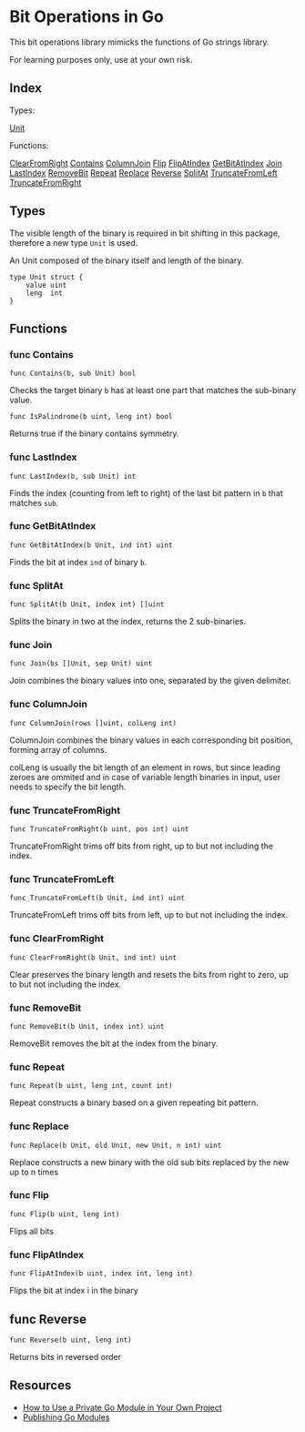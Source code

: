 # Bit Operations in Go

This bit operations library mimicks the functions of Go strings library.

For learning purposes only, use at your own risk.

## Index

Types:

[Unit](#types)

Functions:

[ClearFromRight](#func-clearfromright)
[Contains](#func-contains)
[ColumnJoin](#func-columnjoin)
[Flip](#func-flip)
[FlipAtIndex](#func-flipatindex)
[GetBitAtIndex](#func-getbitatindex)
[Join](#func-join)
[LastIndex](#func-lastindex)
[RemoveBit](#func-removebit)
[Repeat](#func-repeat)
[Replace](#func-replace)
[Reverse](#func-reverse)
[SplitAt](#func-splitat)
[TruncateFromLeft](#func-truncatefromleft)
[TruncateFromRight](#func-truncatefromright)

## Types

The visible length of the binary is required in bit shifting in this package, therefore a new type `Unit` is used.

An Unit composed of the binary itself and length of the binary.

```
type Unit struct {
	value uint
	leng  int
}
```

## Functions

### func Contains

`func Contains(b, sub Unit) bool`

Checks the target binary `b` has at least one part that matches the sub-binary value.

`func IsPalindrome(b uint, leng int) bool`

Returns true if the binary contains symmetry.

### func LastIndex

`func LastIndex(b, sub Unit) int`

Finds the index (counting from left to right) of the last bit pattern in `b` that matches `sub`.

### func GetBitAtIndex

`func GetBitAtIndex(b Unit, ind int) uint`

Finds the bit at index `ind` of binary `b`.

### func SplitAt

`func SplitAt(b Unit, index int) []uint`

Splits the binary in two at the index, returns the 2 sub-binaries.

### func Join

`func Join(bs []Unit, sep Unit) uint`

Join combines the binary values into one, separated by the given delimiter.

### func ColumnJoin

`func ColumnJoin(rows []uint, colLeng int)`

ColumnJoin combines the binary values in each corresponding bit position, forming array of columns.

colLeng is usually the bit length of an element in rows, but since leading zeroes are ommited and in case of variable length binaries in input, user needs to specify the bit length.

### func TruncateFromRight

`func TruncateFromRight(b uint, pos int) uint`

TruncateFromRight trims off bits from right, up to but not including the index.

### func TruncateFromLeft

`func TruncateFromLeft(b Unit, ind int) uint`

TruncateFromLeft trims off bits from left, up to but not including the index.

### func ClearFromRight

`func ClearFromRight(b Unit, ind int) uint`

Clear preserves the binary length and resets the bits from right to zero, up to but not including the index.

### func RemoveBit

`func RemoveBit(b Unit, index int) uint`

RemoveBit removes the bit at the index from the binary.

### func Repeat

`func Repeat(b uint, leng int, count int)`

Repeat constructs a binary based on a given repeating bit pattern.

### func Replace

`func Replace(b Unit, old Unit, new Unit, n int) uint`

Replace constructs a new binary with the old sub bits replaced by the new up to n times

### func Flip

`func Flip(b uint, leng int)`

Flips all bits

### func FlipAtIndex

`func FlipAtIndex(b uint, index int, leng int)`

Flips the bit at index i in the binary

## func Reverse

`func Reverse(b uint, leng int)`

Returns bits in reversed order

## Resources

- [How to Use a Private Go Module in Your Own Project](https://www.digitalocean.com/community/tutorials/how-to-use-a-private-go-module-in-your-own-project)
- [Publishing Go Modules](https://go.dev/blog/publishing-go-modules)
